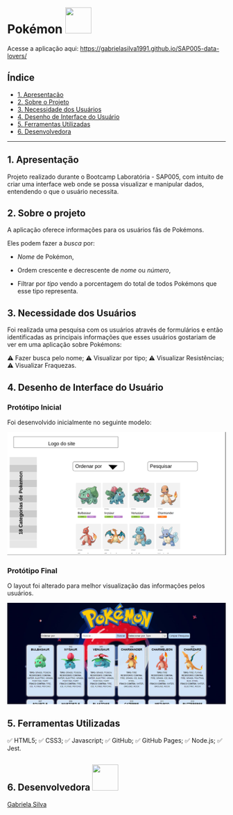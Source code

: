 # Pokémon <img src= "https://media1.tenor.com/images/8b6c34504e2855d9a19a5b168155f3d6/tenor.gif?itemid=16327495" width="60" height="60" />

Acesse a aplicação aqui: https://gabrielasilva1991.github.io/SAP005-data-lovers/

## Índice

* [1. Apresentação](#1-apresentação)
* [2. Sobre o Projeto](#2-sobre-o-projeto)
* [3. Necessidade dos Usuários](#3-necessidade-dos-usuários)
* [4. Desenho de Interface do Usuário](#4-desenho-de-interface-do-usuário)
* [5. Ferramentas Utilizadas](#7-ferramentas-utilizadas)
* [6. Desenvolvedora](#8-desenvolvedora)

***

## 1. Apresentação

Projeto realizado durante o Bootcamp Laboratória - SAP005, com intuito de criar uma interface web onde se possa visualizar e manipular dados, entendendo o que o usuário necessita.

## 2. Sobre o projeto

A aplicação oferece informações para os usuários fãs de Pokémons.

Eles podem fazer a _busca_ por:

* _Nome_ de Pokémon, 

* Ordem crescente e decrescente de _nome_ ou _número_,

* Filtrar por _tipo_ vendo a porcentagem do total de todos Pokémons que esse tipo representa.

## 3. Necessidade dos Usuários

Foi realizada uma pesquisa com os usuários através de formulários e então identificadas as principais informações que esses usuários gostariam de ver em uma aplicação sobre Pokémons:

:warning: Fazer busca pelo nome;
:warning: Visualizar por tipo;
:warning: Visualizar Resistências; 
:warning: Visualizar Fraquezas.

## 4. Desenho de Interface do Usuário 

### Protótipo Inicial

Foi desenvolvido inicialmente  no seguinte modelo:

![prototipo](/src/image/prototipo01.jpg)

### Protótipo Final

O layout foi alterado para melhor visualização das informações pelos usuários.

![prototipo](/src/image/prototipo02.jpg)

## 5. Ferramentas Utilizadas

✅ HTML5;
✅ CSS3;
✅ Javascript;
✅ GitHub;
✅ GitHub Pages;
✅ Node.js;
✅ Jest.

## 6. Desenvolvedora <img src= "https://i.pinimg.com/originals/c6/f1/3b/c6f13b01a53d7152d7f235838efe5a09.gif" width="60" height="60" />

[Gabriela Silva](https://github.com/gabrielasilva1991)

